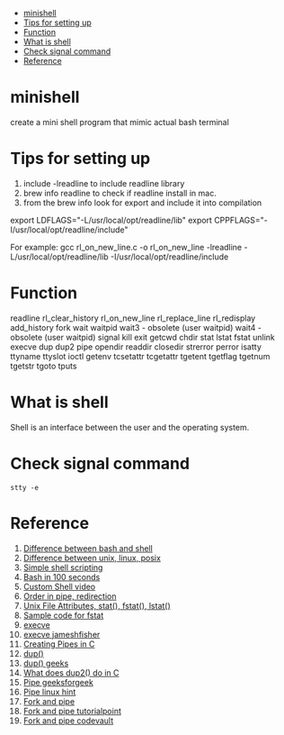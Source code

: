 - [minishell](#minishell)
- [Tips for setting up](#tips-for-setting-up)
- [Function](#function)
- [What is shell](#what-is-shell)
- [Check signal command](#check-signal-command)
- [Reference](#reference)
# minishell
create a mini shell program that mimic actual bash terminal

# Tips for setting up
1. include -lreadline to include readline library
2. brew info readline to check if readline install in mac.
3. from the brew info look for export and include it into compilation

  export LDFLAGS="-L/usr/local/opt/readline/lib"
  export CPPFLAGS="-I/usr/local/opt/readline/include"

For example:
gcc rl_on_new_line.c -o rl_on_new_line -lreadline -L/usr/local/opt/readline/lib -I/usr/local/opt/readline/include


# Function
readline
rl_clear_history
rl_on_new_line
rl_replace_line
rl_redisplay
add_history
fork
wait
waitpid
wait3 - obsolete (user waitpid)
wait4 - obsolete (user waitpid)
signal
kill
exit
getcwd
chdir
stat
lstat
fstat
unlink
execve
dup
dup2
pipe
opendir
readdir
closedir
strerror
perror
isatty
ttyname
ttyslot
ioctl
getenv
tcsetattr
tcgetattr
tgetent
tgetflag
tgetnum
tgetstr
tgoto
tputs

# What is shell
Shell is an interface between the user and the operating system.

# Check signal command
```stty -e```

# Reference
1. [Difference between bash and shell](https://www.geeksforgeeks.org/difference-between-sh-and-bash/#:~:text=bash%20is%20a%20superset%20of,to%20interact%20with%20the%20device.)
2. [Difference between unix, linux, posix](https://www.youtube.com/watch?v=hy4OeVCLGZ4)
3. [Simple shell scripting](https://www.tecmint.com/create-shell-scripts-in-linux/)
4. [Bash in 100 seconds](https://www.youtube.com/watch?v=I4EWvMFj37g)
5. [Custom Shell video](https://www.youtube.com/watch?v=ZGmg8wEdQOM)
6. [Order in pipe, redirection](https://stackoverflow.com/questions/12942042/pipe-redirection-precedence)
7. [Unix File Attributes, stat(), fstat(), lstat()](https://www.youtube.com/watch?v=jOl0ezOuoNE)
8. [Sample code for fstat](http://codewiki.wikidot.com/c:system-calls:fstat)
9. [execve](https://linuxhint.com/c-execve-function-usage/#:~:text=Execve()%20function%20is%20used,program%20and%20print%20the%20output.)
10. [execve jameshfisher](https://jameshfisher.com/2017/02/05/how-do-i-use-execve-in-c/)
11. [Creating Pipes in C](https://tldp.org/LDP/lpg/node11.html)
12. [dup()](https://stackoverflow.com/questions/7861611/can-someone-explain-what-dup-in-c-does)
13. [dup() geeks](https://www.geeksforgeeks.org/dup-dup2-linux-system-call/)
14. [What does dup2() do in C](https://stackoverflow.com/questions/24538470/what-does-dup2-do-in-c)
15. [Pipe geeksforgeek](https://www.geeksforgeeks.org/pipe-system-call/)
16. [Pipe linux hint](https://linuxhint.com/using_pipe_function_c_language/)
17. [Fork and pipe](https://www.geeksforgeeks.org/c-program-demonstrate-fork-and-pipe/)
18. [Fork and pipe tutorialpoint](https://www.tutorialspoint.com/c-program-to-demonstrate-fork-and-pipe)
19. [Fork and pipe codevault](https://www.youtube.com/watch?v=6u_iPGVkfZ4)